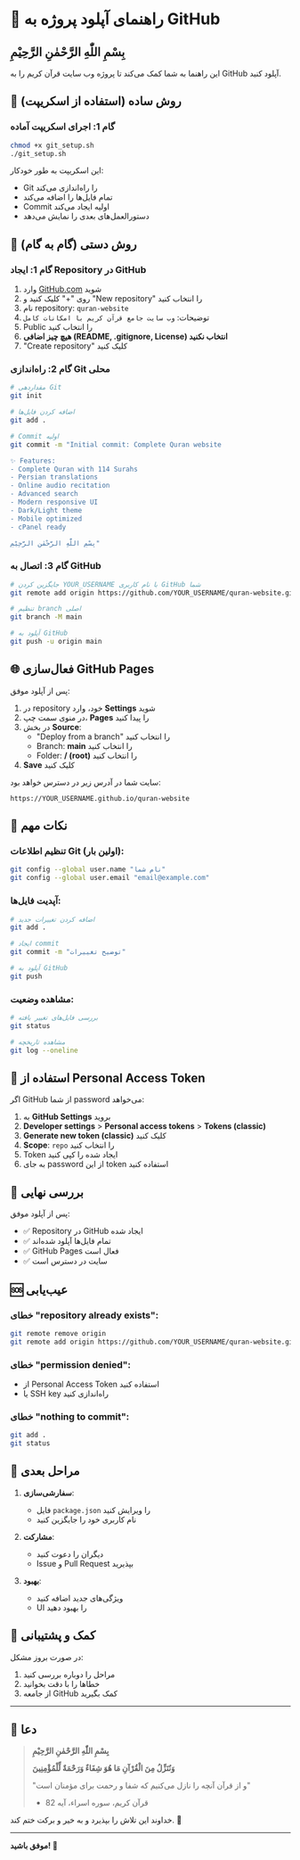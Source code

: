 # 📂 راهنمای آپلود پروژه به GitHub

## بِسْمِ اللّٰهِ الرَّحْمٰنِ الرَّحِيْمِ

این راهنما به شما کمک می‌کند تا پروژه وب سایت قرآن کریم را به GitHub آپلود کنید.

## 🚀 روش ساده (استفاده از اسکریپت)

### گام 1: اجرای اسکریپت آماده

```bash
chmod +x git_setup.sh
./git_setup.sh
```

این اسکریپت به طور خودکار:
- Git را راه‌اندازی می‌کند
- تمام فایل‌ها را اضافه می‌کند
- Commit اولیه ایجاد می‌کند
- دستورالعمل‌های بعدی را نمایش می‌دهد

## 🔧 روش دستی (گام به گام)

### گام 1: ایجاد Repository در GitHub

1. وارد [GitHub.com](https://github.com) شوید
2. روی "+" کلیک کنید و "New repository" را انتخاب کنید
3. نام repository: `quran-website`
4. توضیحات: `وب سایت جامع قرآن کریم با امکانات کامل`
5. Public را انتخاب کنید
6. **هیچ چیز اضافی (README, .gitignore, License) انتخاب نکنید**
7. "Create repository" کلیک کنید

### گام 2: راه‌اندازی Git محلی

```bash
# مقداردهی Git
git init

# اضافه کردن فایل‌ها
git add .

# Commit اولیه
git commit -m "Initial commit: Complete Quran website

✨ Features:
- Complete Quran with 114 Surahs
- Persian translations
- Online audio recitation
- Advanced search
- Modern responsive UI
- Dark/Light theme
- Mobile optimized
- cPanel ready

بِسْمِ اللّٰهِ الرَّحْمٰنِ الرَّحِيْمِ"
```

### گام 3: اتصال به GitHub

```bash
# جایگزین کردن YOUR_USERNAME با نام کاربری GitHub شما
git remote add origin https://github.com/YOUR_USERNAME/quran-website.git

# تنظیم branch اصلی
git branch -M main

# آپلود به GitHub
git push -u origin main
```

## 🌐 فعال‌سازی GitHub Pages

پس از آپلود موفق:

1. در repository خود، وارد **Settings** شوید
2. در منوی سمت چپ، **Pages** را پیدا کنید
3. در بخش **Source**:
   - "Deploy from a branch" را انتخاب کنید
   - Branch: **main** را انتخاب کنید
   - Folder: **/ (root)** را انتخاب کنید
4. **Save** کلیک کنید

سایت شما در آدرس زیر در دسترس خواهد بود:
```
https://YOUR_USERNAME.github.io/quran-website
```

## 📱 نکات مهم

### تنظیم اطلاعات Git (اولین بار):

```bash
git config --global user.name "نام شما"
git config --global user.email "email@example.com"
```

### آپدیت فایل‌ها:

```bash
# اضافه کردن تغییرات جدید
git add .

# ایجاد commit
git commit -m "توضیح تغییرات"

# آپلود به GitHub
git push
```

### مشاهده وضعیت:

```bash
# بررسی فایل‌های تغییر یافته
git status

# مشاهده تاریخچه
git log --oneline
```

## 🔐 استفاده از Personal Access Token

اگر GitHub از شما password می‌خواهد:

1. به **GitHub Settings** بروید
2. **Developer settings** > **Personal access tokens** > **Tokens (classic)**
3. **Generate new token (classic)** کلیک کنید
4. **Scope**: `repo` را انتخاب کنید
5. Token ایجاد شده را کپی کنید
6. به جای password از این token استفاده کنید

## 🎯 بررسی نهایی

پس از آپلود موفق:

- ✅ Repository در GitHub ایجاد شده
- ✅ تمام فایل‌ها آپلود شده‌اند
- ✅ GitHub Pages فعال است
- ✅ سایت در دسترس است

## 🆘 عیب‌یابی

### خطای "repository already exists":
```bash
git remote remove origin
git remote add origin https://github.com/YOUR_USERNAME/quran-website.git
```

### خطای "permission denied":
- از Personal Access Token استفاده کنید
- یا SSH key راه‌اندازی کنید

### خطای "nothing to commit":
```bash
git add .
git status
```

## 🌟 مراحل بعدی

1. **سفارشی‌سازی**: 
   - فایل `package.json` را ویرایش کنید
   - نام کاربری خود را جایگزین کنید

2. **مشارکت**:
   - دیگران را دعوت کنید
   - Issue و Pull Request بپذیرید

3. **بهبود**:
   - ویژگی‌های جدید اضافه کنید
   - UI را بهبود دهید

## 🤝 کمک و پشتیبانی

در صورت بروز مشکل:
1. مراحل را دوباره بررسی کنید
2. خطاها را با دقت بخوانید
3. از جامعه GitHub کمک بگیرید

---

## 🌙 دعا

> **بِسْمِ اللّٰهِ الرَّحْمٰنِ الرَّحِيْمِ**
> 
> **وَنُنَزِّلُ مِنَ الْقُرْآنِ مَا هُوَ شِفَاءٌ وَرَحْمَةٌ لِّلْمُؤْمِنِينَ**
> 
> "و از قرآن آنچه را نازل می‌کنیم که شفا و رحمت برای مؤمنان است"
> - قرآن کریم، سوره اسراء، آیه 82

خداوند این تلاش را بپذیرد و به خیر و برکت ختم کند. 🤲

---

**موفق باشید! 🚀**
